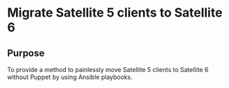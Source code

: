 # Migrate Satellite 5 clients to Satellite 6  
## Purpose  
To provide a method to painlessly move Satellite 5 clients to Satellite 6 without Puppet by using Ansible playbooks.
